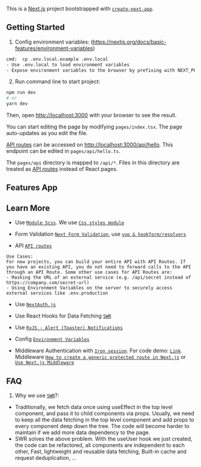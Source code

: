 This is a [Next.js](https://nextjs.org/) project bootstrapped with [`create-next-app`](https://github.com/vercel/next.js/tree/canary/packages/create-next-app).

## Getting Started

1. Config environment variables: (https://nextjs.org/docs/basic-features/environment-variables)

```bash
cmd:  cp .env.local.example .env.local
- Use .env.local to load environment variables
- Expose environment variables to the browser by prefixing with NEXT_PUBLIC_ as NEXT_PUBLIC_COOKIE_PASSWORD, NEXT_PUBLIC_API_URL
```

2. Run command line to start project:

```bash
npm run dev
# or
yarn dev
```

Then, open [http://localhost:3000](http://localhost:3000) with your browser to see the result.

You can start editing the page by modifying `pages/index.tsx`. The page auto-updates as you edit the file.

[API routes](https://nextjs.org/docs/api-routes/introduction) can be accessed on [http://localhost:3000/api/hello](http://localhost:3000/api/hello). This endpoint can be edited in `pages/api/hello.ts`.

The `pages/api` directory is mapped to `/api/*`. Files in this directory are treated as [API routes](https://nextjs.org/docs/api-routes/introduction) instead of React pages.

## Features App

## Learn More

- Use [`Module Scss`](https://nextjs.org/docs/basic-features/built-in-css-support#adding-component-level-css). We use [`Css styles module`](https://github.com/css-modules/css-modules)

- Form Validation [`Next Form Validation`](https://nextjs.org/docs/guides/building-forms#javascript-based-form-validation), use [`yup & hookform/resolvers`](https://www.npmjs.com/package/@hookform/resolvers)
- API [`API routes`](https://nextjs.org/docs/api-routes/introduction)

```
Use Cases:
For new projects, you can build your entire API with API Routes. If you have an existing API, you do not need to forward calls to the API through an API Route. Some other use cases for API Routes are:
- Masking the URL of an external service (e.g. /api/secret instead of https://company.com/secret-url)
- Using Environment Variables on the server to securely access external services like .env.production
```

- Use [`NextAuth.js`](https://next-auth.js.org/getting-started/introduction)
- Use React Hooks for Data Fetching [`SWR`](https://swr.vercel.app/docs/getting-started)
- Use [`RxJS - Alert (Toaster) Notifications`](https://rxjs.dev/)
- Config [`Environment Variables`](https://nextjs.org/docs/basic-features/environment-variables)

- Middleware Authentication with [`Iron session`](https://www.npmjs.com/package/iron-session#nextjs-middlewares-usage). For code demo: [`Link`](https://codesandbox.io/s/plc9c). Middleware [`How to create a generic protected route in Next.js`](https://shipsaas.com/blog/create-protected-route-nextjs) or [`Use Next.js Middleware`](https://www.ctnicholas.dev/articles/how-to-use-nextjs-middleware)

## FAQ

1. Why we use [`SWR`](https://swr.vercel.app/docs/getting-started)?:

- Traditionally, we fetch data once using useEffect in the top level component, and pass it to child components via props. Usually, we need to keep all the data fetching in the top level component and add props to every component deep down the tree. The code will become harder to maintain if we add more data dependency to the page.
- SWR solves the above problem. With the useUser hook we just created, the code can be refactored, all components are independent to each other, Fast, lightweight and reusable data fetching, Built-in cache and request deduplication, ...
